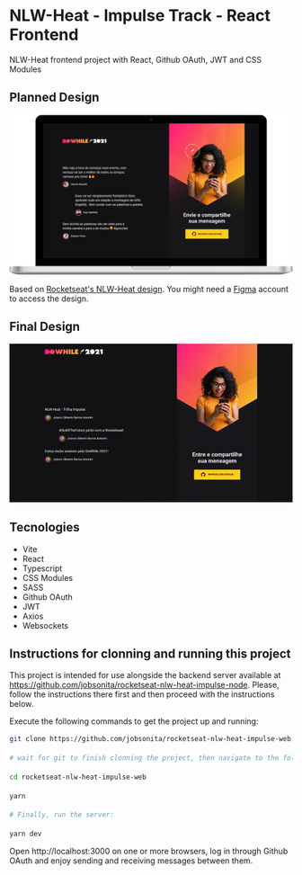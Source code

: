 # NLW-Heat - Impulse Track - React Frontend

NLW-Heat frontend project with React, Github OAuth, JWT and CSS Modules

## Planned Design

<p align="center"><img alt="Planned design for the app" title="NLW-Heat Impulse Planned Design" src="./.github/planned_design.png" width="720px"/></p>

Based on [Rocketseat's NLW-Heat design](https://www.figma.com/community/file/1031699316177416916). You might need a [Figma](https://figma.com) account to access the design.

## Final Design

<p align="center"><img alt="Final design for the app" title="NLW-Heat Impulse Final Design" src="./.github/final_design.gif" width="720px"/></p>

## Tecnologies

- Vite
- React
- Typescript
- CSS Modules
- SASS
- Github OAuth
- JWT
- Axios
- Websockets

## Instructions for clonning and running this project

This project is intended for use alongside the backend server available at https://github.com/jobsonita/rocketseat-nlw-heat-impulse-node. Please, follow the instructions there first and then proceed with the instructions below.

Execute the following commands to get the project up and running:

```bash
git clone https://github.com/jobsonita/rocketseat-nlw-heat-impulse-web.git

# wait for git to finish clonning the project, then navigate to the folder and install the dependencies:

cd rocketseat-nlw-heat-impulse-web

yarn

# Finally, run the server:

yarn dev
```

Open http://localhost:3000 on one or more browsers, log in through Github OAuth and enjoy sending and receiving messages between them.
